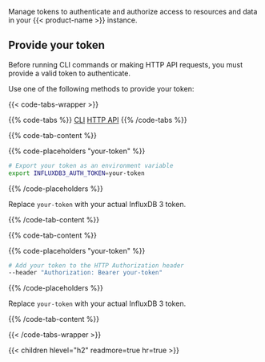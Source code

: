 Manage tokens to authenticate and authorize access to resources and data in your {{< product-name >}} instance.

## Provide your token

Before running CLI commands or making HTTP API requests, you must provide a valid token to authenticate.

Use one of the following methods to provide your token:

{{< code-tabs-wrapper >}}

{{% code-tabs %}}
[CLI](#cli-auth)
[HTTP API](#http-api-auth)
{{% /code-tabs %}}

{{% code-tab-content %}}

{{% code-placeholders "your-token" %}}
```bash
# Export your token as an environment variable
export INFLUXDB3_AUTH_TOKEN=your-token
```
{{% /code-placeholders %}}

Replace `your-token` with your actual InfluxDB 3 token.

{{% /code-tab-content %}}

{{% code-tab-content %}}

{{% code-placeholders "your-token" %}}

```bash
# Add your token to the HTTP Authorization header
--header "Authorization: Bearer your-token"
```

{{% /code-placeholders %}}

Replace `your-token` with your actual InfluxDB 3 token.

{{% /code-tab-content %}}

{{< /code-tabs-wrapper >}}

{{< children hlevel="h2" readmore=true hr=true >}}
